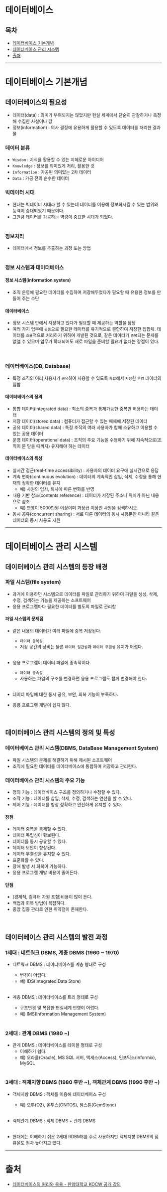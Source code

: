 # 데이터베이스<br>
## 목차<br>
* [데이터베이스 기본개념](#데이터베이스-기본개념)<br>
* [데이터베이스 관리 시스템](#데이터베이스-관리-시스템)
* [출처](#출처)
********************************

# 데이터베이스 기본개념
## 데이터베이스의 필요성
* 데이터(data) : 의미가 부여되지는 않았지만 현실 세계에서 단순히 관찰하거나 측정해 수집한 사실이나 값
* 정보(information) : 의사 결정에 유용하게 활용할 수 있도록 데이터를 처리한 결과물

### 데이터 분류
* `Wisdom` : 지식을 활용할 수 있는 지혜로운 아이디어
* `Knowledge` : 정보를 의미있게 처리, 활용한 것
* `Information` : 가공된 의미있는 2차 데이터
* `Data` : 가공 전의 순수한 데이터

### 빅데이터 시대
* 현대는 빅데이터 시대라 할 수 있는데 데이터를 이용해 정보화시킬 수 있는 범위와 능력이 증대되었기 때문이다. 
* 그만큼 데이터를 가공하는 역량이 중요한 시대가 되었다.<br><br>

### 정보처리
* 데이터에서 정보를 추출하는 과정 또는 방법<br><br>

### 정보 시스템과 데이터베이스
#### 정보 시스템(information system)
* 조직 운영에 필요한 데이터를 수집하여 저장해두었다가 필요할 때 유용한 정보를 만들어 주는 수단

#### 데이터베이스
* 정보 시스템 안에서 저장하고 있다가 필요할 때 제공하는 역할을 담당
* 여러 가지 업무에 `공동`으로 필요한 데이터를 유기적으로 결합하여 저장한 집합체. 데이터를 `효율`적으로 처리하기 위하여 개발된 것으로, 같은 데이터가 `중복`되는 문제를 없앨 수 있으며 업무가 확대되어도 새로 파일을 준비할 필요가 없다는 장점이 있다.<br><br><br>

### 데이터베이스(DB, Database)
* 특정 조직의 여러 사용자가 `공유`하여 사용할 수 있도록 `통합`해서 `저장`한 `운영` 데이터의 집합

#### 데이터베이스의 정의
* 통합 데이터(integrated data) : 최소의 중복과 통제가능한 중복만 허용하는 데이터
* 저장 데이터(stored data) : 컴퓨터가 접근할 수 있는 매체에 저장된 데이터
* 공유 데이터(shared data) : 특정 조직의 여러 사용자가 함께 소유하고 이용할 수 있는 공용 데이터
* 운영 데이터(operational data) : 조직의 주요 기능을 수행하기 위해 지속적으로(조직이 문 닫을 때까지) 유지해야 하는 데이터

#### 데이터베이스의 특성
* 실시간 접근(real-time accessibility) : 사용자의 데이터 요구에 실시간으로 응답
* 계속 변화(continuous evolution) : 데이터의 계속적인 삽입, 삭제, 수정을 통해 현재의 정확한 데이터를 유지
    * 예) 사원의 입사, 퇴사에 따른 변화를 반영
* 내용 기반 참조(contents reference) : 데이터가 저장된 주소나 위치가 아닌 내용으로 참조
    * 예) 연봉이 5000만원 이상이며 과장급 이상인 사원을 검색하시오.
* 동시 공유(concurrent sharing) : 서로 다른 데이터의 동시 사용뿐만 아니라 같은 데이터의 동시 사용도 지원
************************************

# 데이터베이스 관리 시스템
## 데이터베이스 관리 시스템의 등장 배경
### 파일 시스템(file system)
* 과거에 이용하던 시스템으로 데이터를 파일로 관리하기 위하여 파일을 생성, 삭제, 수정, 검색하는 기능을 제공하는 소프트웨어
* 응용 프로그램마다 필요한 데이터를 별도의 파일로 관리함

#### 파일 시스템의 문제점
* 같은 내용의 데이터가 여러 파일에 중복 저장된다.
    * `데이터 중복성`
    * 저장 공간의 낭비는 물론 `데이터 일관성`과 `데이터 무결성` 유지가 어렵다.<br><br>
    
* 응용 프로그램이 데이터 파일에 종속적이다.
    * `데이터 종속성`
    * 사용하는 파일의 구조를 변경하면 응용 프로그램도 함께 변경해야 한다.<br><br>
    
* 데이터 파일에 대한 동시 공유, 보안, 회복 기능이 부족하다.
* 응용 프로그램 개발이 쉽지 않다.<br><br><br>

## 데이터베이스 관리 시스템의 정의 및 특성
### 데이터베이스 관리 시스템(DBMS, DataBase Management System)
* 파일 시스템의 문제를 해결하기 위해 제시된 소프트웨어
* 조직에 필요한 데이터를 데이터베이스에 통합하여 저장하고 관리한다.

### 데이터베이스 관리 시스템의 주요 기능
* 정의 기능 : 데이터베이스 구조를 정의하거나 수정할 수 있다.
* 조작 기능 : 데이터를 삽입, 삭제, 수정, 검색하는 연산을 할 수 있다.
* 제어 기능 : 데이터를 항상 정확하고 안전하게 유지할 수 있다.

#### 장점
* 데이터 중복을 통제할 수 있다.
* 데이터 독립성이 확보된다.
* 데이터를 동시 공유할 수 있다.
* 데이터 보안이 향상된다.
* 데이터 무결성을 유지할 수 있다.
* 표준화할 수 있다.
* 장애 발생 시 회복이 가능하다.
* 응용 프로그램 개발 비용이 줄어든다.

#### 단점
* (경제적, 컴퓨터 자원 포함)비용이 많이 든다.
* 백업과 회복 방법이 복잡하다.
* 중앙 집중 관리로 인한 취약점이 존재한다.<br><br><br>

## 데이터베이스 관리 시스템의 발전 과정
### 1세대 : 네트워크 DBMS, 계층 DBMS (1960 ~ 1970)
* 네트워크 DBMS : 데이터베이스를 계층 형태로 구성
    * 변경이 어렵다.
    * 예) IDS(Integrated Data Store)<br><br>
    
* 계층 DBMS : 데이터베이스를 트리 형태로 구성
    * 구조변경 및 복잡한 현실세계 반영이 어렵다.
    * 예) IMS(Information Management System)<br><br>
    
### 2세대 : 관계 DBMS (1980 ~)
* 관계 DBMS : 데이터베이스를 테이블 형태로 구성
    * 이해하기 쉽다.
    * 예) 오라클(Oracle), MS SQL 서버, 액세스(Access), 인포믹스(Informix), MySQL<br><br>
    
### 3세대 : 객체지향 DBMS (1980 후반 ~), 객체관계 DBMS (1990 후반 ~)
* 객체지향 DBMS : 객체를 이용해 데이터베이스 구성
    * 예) 오투(O2), 온투스(ONTOS), 젬스톤(GemStone)<br><br>
    
* 객체관계 DBMS : 객체 DBMS + 관계 DBMS<br><br>

* 현대에는 이해하기 쉬운 2세대 RDBMS를 주로 사용하지만 객체지향 DBMS의 점유율도 점차 높아지고 있다.
********************************

# 출처
* [데이터베이스의 원리와 응용 - 한양대학교 KOCW 공개 강의](http://www.kocw.net/home/search/kemView.do?kemId=1163794)

